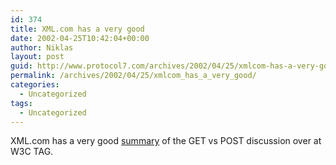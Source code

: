 ```yaml
---
id: 374
title: XML.com has a very good
date: 2002-04-25T10:42:04+00:00
author: Niklas
layout: post
guid: http://www.protocol7.com/archives/2002/04/25/xmlcom-has-a-very-good/
permalink: /archives/2002/04/25/xmlcom_has_a_very_good/
categories:
  - Uncategorized
tags:
  - Uncategorized
---
```

<div class='microid-11b878746a5a30cab8d3e2f83a1634e48c38cde5'>
  <p>
    XML.com has a very good <a href="http://www.xml.com/pub/a/2002/04/24/deviant.html">summary</a> of the GET vs POST discussion over at W3C TAG.
  </p>
</div>